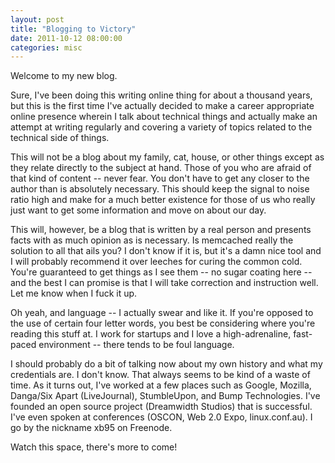 ```yaml
---
layout: post
title: "Blogging to Victory"
date: 2011-10-12 08:00:00
categories: misc
---
```


Welcome to my new blog.

Sure, I've been doing this writing online thing for about a thousand
years, but this is the first time I've actually decided to make a
career appropriate online presence wherein I talk about technical things
and actually make an attempt at writing regularly and covering a variety
of topics related to the technical side of things.

This will not be a blog about my family, cat, house, or other things
except as they relate directly to the subject at hand. Those of you who
are afraid of that kind of content -- never fear. You don't have to
get any closer to the author than is absolutely necessary. This should
keep the signal to noise ratio high and make for a much better existence
for those of us who really just want to get some information and move on
about our day.

This will, however, be a blog that is written by a real person and
presents facts with as much opinion as is necessary. Is memcached really
the solution to all that ails you? I don't know if it is, but it's a
damn nice tool and I will probably recommend it over leeches for curing
the common cold. You're guaranteed to get things as I see them -- no
sugar coating here -- and the best I can promise is that I will take
correction and instruction well. Let me know when I fuck it up.

Oh yeah, and language -- I actually swear and like it. If you're opposed
to the use of certain four letter words, you best be considering
where you're reading this stuff at. I work for startups and I love
a high-adrenaline, fast-paced environment -- there tends to be foul
language.

I should probably do a bit of talking now about my own history and what
my credentials are. I don't know. That always seems to be kind of a
waste of time. As it turns out, I've worked at a few places such as
Google, Mozilla, Danga/Six Apart (LiveJournal), StumbleUpon, and Bump
Technologies. I've founded an open source project (Dreamwidth Studios)
that is successful. I've even spoken at conferences (OSCON, Web 2.0
Expo, linux.conf.au). I go by the nickname xb95 on Freenode.

Watch this space, there's more to come!

